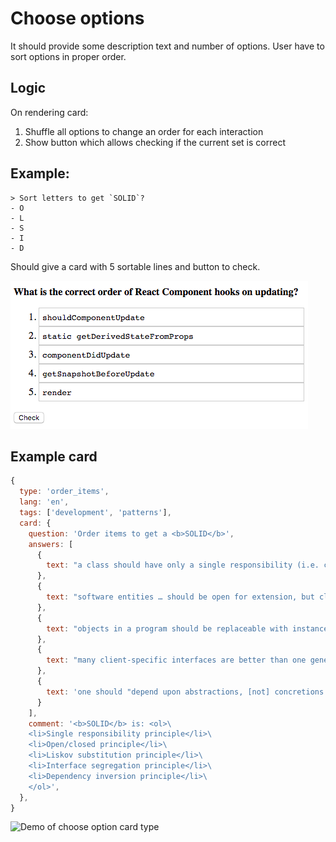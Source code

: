 <!-- @format -->

# Choose options

It should provide some description text and number of options. User have to sort options in proper order.

## Logic

On rendering card:

1. Shuffle all options to change an order for each interaction
1. Show button which allows checking if the current set is correct

## Example:

```
> Sort letters to get `SOLID`?
- O
- L
- S
- I
- D
```

Should give a card with 5 sortable lines and button to check.

<img alt="Idea of choose option card type" src="./images/idea.png">

## Example card

```javascript
{
  type: 'order_items',
  lang: 'en',
  tags: ['development', 'patterns'],
  card: {
    question: 'Order items to get a <b>SOLID</b>',
    answers: [
      {
        text: "a class should have only a single responsibility (i.e. changes to only one part of the software's specification should be able to affect the specification of the class)"
      },
      {
        text: "software entities … should be open for extension, but closed for modification."
      },
      {
        text: "objects in a program should be replaceable with instances of their subtypes without altering the correctness of that program."
      },
      {
        text: "many client-specific interfaces are better than one general-purpose interface."
      },
      {
        text: 'one should "depend upon abstractions, [not] concretions."'
      }
    ],
    comment: '<b>SOLID</b> is: <ol>\
    <li>Single responsibility principle</li>\
    <li>Open/closed principle</li>\
    <li>Liskov substitution principle</li>\
    <li>Interface segregation principle</li>\
    <li>Dependency inversion principle</li>\
    </ol>',
  },
}
```

<img alt="Demo of choose option card type" src="./images/demo.gif">
